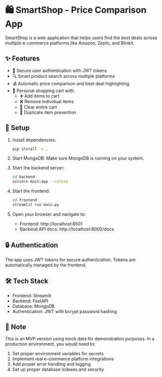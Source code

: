 # 🛍️ SmartShop - Price Comparison App

SmartShop is a web application that helps users find the best deals across multiple e-commerce platforms like Amazon, Zepto, and Blinkit.

## ✨ Features

- 🔐 Secure user authentication with JWT tokens
- 🔍 Smart product search across multiple platforms
- 💰 Automatic price comparison and best deal highlighting
- 🛒 Personal shopping cart with:
  - ➕ Add items to cart
  - ❌ Remove individual items
  - 🧹 Clear entire cart
  - 🚫 Duplicate item prevention

## 🚀 Setup

1. Install dependencies:
   ```bash
   pip install -e .
   ```

2. Start MongoDB:
   Make sure MongoDB is running on your system.

3. Start the backend server:
   ```bash
   cd backend
   uvicorn main:app --reload
   ```

4. Start the frontend:
   ```bash
   cd frontend
   streamlit run main.py
   ```

5. Open your browser and navigate to:
   - Frontend: http://localhost:8501
   - Backend API docs: http://localhost:8000/docs

## 🔒 Authentication

The app uses JWT tokens for secure authentication. Tokens are automatically managed by the frontend.

## 🛠️ Tech Stack

- Frontend: Streamlit
- Backend: FastAPI
- Database: MongoDB
- Authentication: JWT with bcrypt password hashing

## 📝 Note

This is an MVP version using mock data for demonstration purposes. In a production environment, you would need to:
1. Set proper environment variables for secrets
2. Implement real e-commerce platform integrations
3. Add proper error handling and logging
4. Set up proper database indexes and security
